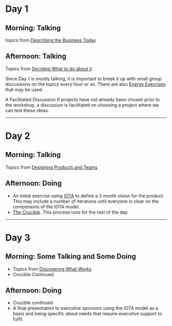 # Day 1

## Morning: Talking
topics from [Describing the Business Today](https://github.com/dromologue/ContinuousTransformation/wiki/Describing-the-Business-Today)

## Afternoon: Talking
Topics from [Deciding What to do about it](https://github.com/dromologue/ContinuousTransformation/wiki/Deciding-What-to-do)

Since Day 1 is mostly talking, it is important to break it up with small group discussions on the topics every hour or so. 
There are also [Energy Exercises](https://github.com/dromologue/ContinuousTransformation/wiki/Energy-Exercises) that may be used. 

A Facilitated Discussion
If projects have not already been chosen prior to the workshop, a discussion is facilitated on choosing a project where we can test these ideas.

***

# Day 2

## Morning: Talking
Topics from [Designing Products and Teams](https://github.com/dromologue/ContinuousTransformation/wiki/Designing-Teams-and-Products)
## Afternoon: Doing
+ An initial exercise using [IOTA](https://github.com/dromologue/ContinuousTransformation/wiki/IOTA-Model) to define a 3 month vision for the product. This may include a number of iterations until everyone is clear on the components of the IOTA model.
+ [The Crucible](https://github.com/dromologue/ContinuousTransformation/wiki/Crucible-Process). This process runs for the rest of the day.

***

# Day 3

## Morning: Some Talking and Some Doing
+ Topics from [Discovering What Works](https://github.com/dromologue/ContinuousTransformation/wiki/Discovering-What-Works)
+ Crucible Continued

## Afternoon: Doing
+ Crucible continued
+ A final presentation to executive sponsors using the IOTA model as a basis and being specific about needs that require executive support to fulfil. 


